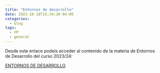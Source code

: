 ```yaml
---
title: "Entornos de desarrollo"
date: 2023-10-18T15:34:30-04:00
categories:
  - blog
tags:
  - FP
  - general
---
```


Desde este enlace podeis acceder al contenido de la materia de Entornos de Desarrollo
del curso 2023/24:

[ENTORNOS DE DESARROLLO](https://joaquinalbares.github.io/entornos_de_desarrollo)
